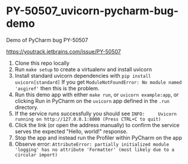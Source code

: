 # PY-50507_uvicorn-pycharm-bug-demo
Demo of PyCharm bug PY-50507

https://youtrack.jetbrains.com/issue/PY-50507

1. Clone this repo locally
2. Run `make setup` to create a virtualenv and install uvicorn
3. Install standard uvicorn dependencies with `pip install uvicorn[standard]`
   If you get `ModuleNotFoundError: No module named 'asgiref'` then this is the problem. 
4. Run this demo app with either `make run`, or `uvicorn example:app`, 
   or clicking Run in PyCharm on the `uvicorn` app defined in the `.run` directory.
5. If the service runs successfully you should see 
`INFO:     Uvicorn running on http://127.0.0.1:8000 (Press CTRL+C to quit)`
6. Click the link (or open the address manually) to confirm the service serves the expected "Hello, world!" response.
7. Stop the app and instead run the Profiler within PyCharm on the app
8. Observe error: `AttributeError: partially initialized module 'logging' has no attribute 'Formatter' (most likely due to a circular import)
`